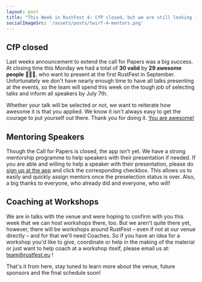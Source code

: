 ```yaml
---
layout: post
title: "This Week in RustFest 4: CfP closed, but we are still looking for mentors"
socialImageSrc: '/assets/posts/twirf-4-mentors.png'
---
```


## CfP closed

Last weeks announcement to extend the call for Papers was a big success. At closing time this Monday we had a total of <strong>30 valid</strong>  by <strong>29 awesome people</strong> 🎉🎊🎉, who want to present at the first RustFest in September. Unfortunately we don't have nearly enough time to have all talks presenting at the events, so the team will spend this week on the tough job of selecting talks and inform all speakers by July 7th.

Whether your talk will be selected or not, we want to reiterate how awesome it is that you applied. We know it isn't always easy to get the courage to put yourself out there. Thank you for doing it. [You are awesome!](http://weareallaweso.me/)


## Mentoring Speakers

Though the Call for Papers is closed, the app isn't yet. We have a strong mentorship programme to help speakers with their presentation if needed. If you are able and willing to help a speaker with their presentation, please do [sign up at the app](http://cfp.rustfest.eu) and click the corresponding checkbox. This allows us to easily and quickly assign mentors once the preselection status is over. Also, a big thanks to everyone, who already did and everyone, who will!


## Coaching at Workshops

We are in talks with the venue and were hoping to confirm with you this week that we can host workshops there, too. But we aren't quite there yet, however, there will be workshops around RustFest – even if not at our venue directly – and for that we'll need Coaches. So if you have an idea for a workshop you'd like to give, coordinate or help in the making of the material or just want to help coach at a workshop itself, please email us at: <team@rustfest.eu> !


That's it from here, stay tuned to learn more about the venue, future sponsors and the final schedule soon!
